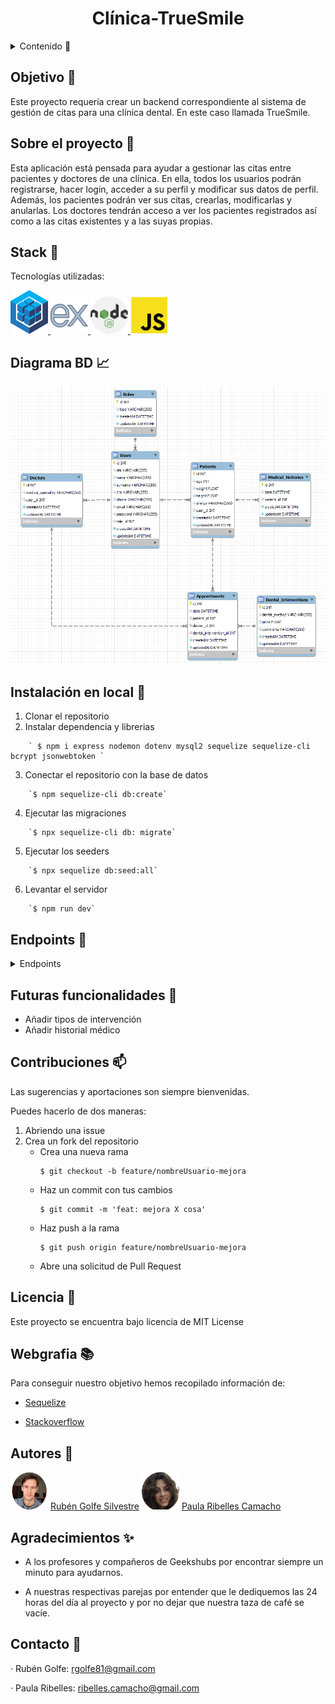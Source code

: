 <h1 align="center"> Clínica-TrueSmile </h1>

<details>
  <summary>Contenido 📝</summary>
  <ol>
    <li><a href="#objetivo">Objetivo</a></li>
    <li><a href="#sobre-el-proyecto">Sobre el proyecto</a></li>
    <li><a href="#stack">Stack</a></li>
    <li><a href="#diagrama-bd">Diagrama</a></li>
    <li><a href="#instalación-en-local">Instalación</a></li>
    <li><a href="#endpoints">Endpoints</a></li>
    <li><a href="#futuras-funcionalidades">Futuras funcionalidades</a></li>
    <li><a href="#contribuciones">Contribuciones</a></li>
    <li><a href="#licencia">Licencia</a></li>
    <li><a href="#webgrafia">Webgrafia</a></li>
    <li><a href="#desarrollo">Autores</a></li>
    <li><a href="#agradecimientos">Agradecimientos</a></li>
    <li><a href="#contacto">Contacto</a></li>
  </ol>
</details>

## Objetivo :dart:
Este proyecto requería crear un backend correspondiente al sistema de gestión de citas para una clínica dental. En este caso llamada TrueSmile.


## Sobre el proyecto :file_folder:
Esta aplicación está pensada para ayudar a gestionar las citas entre pacientes y doctores de una clínica. 
En ella, todos los usuarios podrán registrarse, hacer login, acceder a su perfil y modificar sus datos de perfil. 
Además, los pacientes podrán ver sus citas, crearlas, modificarlas y anularlas. 
Los doctores tendrán acceso a ver los pacientes registrados así como a las citas existentes y a las suyas propias.

## Stack :paperclip:
Tecnologías utilizadas:
<div>
<a href="https://sequelize.org//">
    <img src= "./img/sequelize-logo.png" width="60"/>
</a>
<a href="https://www.expressjs.com/">
    <img src= "./img/express-js.png" width="60"/>
</a>
<a href="https://nodejs.org/es/">
    <img src= "./img/nodejs.png" width="60"/>
</a>
<a href="https://developer.mozilla.org/es/docs/Web/JavaScript">
    <img src= "./img/javascript.png" width="60"/>
</a>
 </div>


## Diagrama BD :chart_with_upwards_trend:
!['imagen-db'](./img/Diagrama_TrueSmile_workbench.png)

## Instalación en local :electric_plug:
1. Clonar el repositorio
2. Instalar dependencia y librerias
```
    ` $ npm i express nodemon dotenv mysql2 sequelize sequelize-cli bcrypt jsonwebtoken `
```
3. Conectar el repositorio con la base de datos 
```
    `$ npm sequelize-cli db:create`
```
4.  Ejecutar las migraciones
```
    `$ npx sequelize-cli db: migrate`
```
5.  Ejecutar los seeders 
```
    `$ npx sequelize db:seed:all`
```
6.  Levantar el servidor
```
    `$ npm run dev` 
```

## Endpoints :pushpin:
<details>
<summary>Endpoints</summary>

- AUTH
    - REGISTER

            POST hlocalhost:3000/auth/register
        body:
        ``` js
            {
                "name": "Vicent",
                "surname": "Pedreguer",
                "DNI": "11111111X",
                "city": "València",
                "email": "vicent@vicent.com",
                "phone": "66666666",
                "password": "000000",
                ,
            }
        ```

    - LOGIN

            POST localhost:3000/auth/login
        body:
        ``` js
            {
                "user": "Vicent",
                "email": "vicent@vicent.com",
                "password": "000000"
            }
        ```

- USER 

    - VER MI PERFIL  
            GET localhost:3000/user/profile/:id

    - MODIFICAR MI PERFIL  
            PUT localhost:3000/user/users/:id
        body:
        ``` js
            {
            "name": "Vicent",
            "surname": "Pedreguer",
            "city": "València",
            "phone": "66666666",
            "email": "vicent@vicent.com",
            }
        ``` 

- APPOINTMENT

    - CREAR CITAS  
            POST localhost:3000/appointment/create
        body:
        ``` js
            {
            "date": "2023-03-06 12:00:00",
            "doctor_id": 1,
            "patient_id": 3,
            }
        ``` 

    - MODIFICAR CITAS  
            PUT localhost:3000/appointment/update
        body:
        ``` js
            {
            "date": "2023-03-20 14:00:00",
            "doctor_id": 1,
            }
        ``` 
    - VER CITAS COMO PACIENTE
            GET localhost:3000/appointment/viewPatient

    - VER CITAS COMO DOCTOR
            GET localhost:3000/appointment/viewDoctor

    - VER TODAS LAS CITAS
            GET localhost:3000/appointment/

- DOCTOR

    - VER PACIENTES REGISTRADOS
            GET localhost:3000/doctor/all-patients

</details>

## Futuras funcionalidades :pencil:
-  Añadir tipos de intervención 
-  Añadir historial médico  

## Contribuciones :mailbox:
Las sugerencias y aportaciones son siempre bienvenidas.  

Puedes hacerlo de dos maneras:

1. Abriendo una issue
2. Crea un fork del repositorio
    - Crea una nueva rama  
        ```
        $ git checkout -b feature/nombreUsuario-mejora
        ```
    - Haz un commit con tus cambios 
        ```
        $ git commit -m 'feat: mejora X cosa'
        ```
    - Haz push a la rama 
        ```
        $ git push origin feature/nombreUsuario-mejora
        ```
    - Abre una solicitud de Pull Request

## Licencia :scroll:
Este proyecto se encuentra bajo licencia de MIT License

## Webgrafia :books:
Para conseguir nuestro objetivo hemos recopilado información de:

- <a href="https://sequelize.org">Sequelize</a>

- <a href="https://stackoverflow.com">Stackoverflow</a>

## Autores :raising_hand:
<div>
<img src= "./img/Ruben.png" width="60"/>
<a href="https://github.com/rgolfe81">Rubén Golfe Silvestre</a>
<img src= "./img/Paula.png" width="60"/>
<a href="https://github.com/PaulaRibelles">Paula Ribelles Camacho</a>
</div>

## Agradecimientos :sparkles:

- A los profesores y compañeros de Geekshubs por encontrar siempre un minuto para ayudarnos. 

- A nuestras respectivas parejas por entender que le dediquemos las 24 horas del día al proyecto y por no dejar que nuestra taza de café se vacíe.

## Contacto :email:

· Rubén Golfe: rgolfe81@gmail.com

· Paula Ribelles: ribelles.camacho@gmail.com
